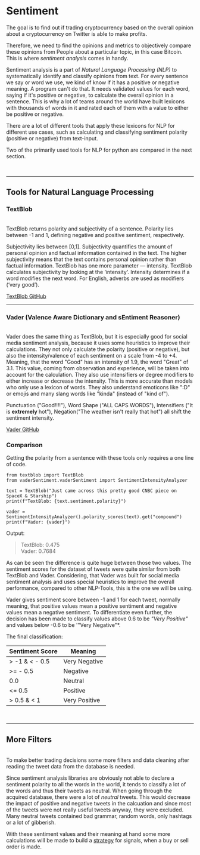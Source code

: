 # Sentiment
The goal is to find out if trading cryptocurrency based on the overall opinion about a cryptocurrency on Twitter is able to make profits.

Therefore, we need to find the opinions and metrics to objectively compare these opinions from People about a particular topic, in this case Bitcoin. 
This is where *sentiment analysis* comes in handy.

Sentiment analysis is a part of *Natural Language Processing (NLP)* to systematically identify and classify opinions from text. 
For every sentence we say or word we use, we kind of know if it has a positive or negative meaning. A program can't do that. It needs validated values for each word, saying if it's positive or negative, to calculate the overall opinion in a sentence.
This is why a lot of teams around the world have built lexicons with thousands of words in it and rated each of them with a value to either be positive or negative.

There are a lot of different tools that apply these lexicons for NLP for different use cases, such as calculating and classifying sentiment polarity (positive or negative) from text-input.

Two of the primarily used tools for NLP for python are compared in the next section.

</br>

---

## Tools for Natural Language Processing 

### TextBlob
</br>
TextBlob returns polarity and subjectivity of a sentence. Polarity lies between -1 and 1, defining negative and positive sentiment, respectively.

Subjectivity lies between [0,1]. Subjectivity quantifies the amount of personal opinion and factual information contained in the text. The higher subjectivity means that the text contains personal opinion rather than factual information. TextBlob has one more parameter — intensity. TextBlob calculates subjectivity by looking at the ‘intensity’. Intensity determines if a word modifies the next word. For English, adverbs are used as modifiers (‘very good’). 

[TextBlob GitHub](https://github.com/sloria/textblob)

---

### Vader (Valence Aware Dictionary and sEntiment Reasoner)
</br>
Vader does the same thing as TextBlob, but it is especially good for social media sentiment analysis, because it uses some heuristics to improve their calculations.
They not only calculate the polarity (positive or negative), but also the intensity/valence of each sentiment on a scale from -4 to +4. Meaning, that the word "Good" has an intensity of 1.9, the word "Great" of 3.1. This value, coming from observation and experience, will be taken into account for the calculation.
They also use intensifiers or degree modifiers to either increase or decrease the intensity. This is more accurate than models who only use a lexicon of words. They also understand emoticons like ":D" or emojis and many slang words like "kinda" (instead of "kind of").

Punctuation ("Good!!!!"), Word Shape ("ALL CAPS WORDS"), Intensifiers ("It is **extremely** hot"), Negation("The weather isn't really that hot") all shift the sentiment intensity. 

[Vader GitHub](https://github.com/cjhutto/vaderSentiment#about-the-scoring)

### Comparison 
Getting the polarity from a sentence with these tools only requires a one line of code.
```
from textblob import TextBlob
from vaderSentiment.vaderSentiment import SentimentIntensityAnalyzer

text = TextBlob("Just came across this pretty good CNBC piece on SpaceX & Starship")
print(f"TextBlob: {text.sentiment.polarity}")

vader = SentimentIntensityAnalyzer().polarity_scores(text).get("compound")
print(f"Vader: {vader}")
```
Output:
> TextBlob: 0.475 </br>
> Vader: 0.7684

As can be seen the difference is quite huge between those two values.
The sentiment scores for the dataset of tweets were quite similar from both TextBlob and Vader. Considering, that Vader was built for social media sentiment analysis and uses special heuristics to improve the overall performance, compared to other NLP-Tools, this is the one we will be using.

Vader gives sentiment score between -1 and 1 for each tweet, normally meaning, that positive values mean a positive sentiment and negative values mean a negative sentiment. To differentiate even further, the decision has been made to classify values above 0.6 to be *"Very Positive"* and values below -0.6 to be '"Very Negative"*.

The final classification:

| Sentiment Score | Meaning                 |
|-----------------|-------------------------|
| > -1 & < - 0.5  | Very Negative           |
| >= - 0.5        | Negative                |
| 0.0             | Neutral                 |
| <= 0.5          | Positive                |
| > 0.5 & < 1     | Very Positive           |

</br>

---

## More Filters
</br>
To make better trading decisions some more filters and data cleaning after reading the tweet data from the database is needed.

Since sentiment analysis libraries are obviously not able to declare a sentiment polarity to all the words in the world, it tends to classify a lot of the words and thus their tweets as neutral.
When going through the acquired database, there were a lot of *neutral* tweets. This would decrease the impact of positive and negative tweets in the calcuation and since most of the tweets were not really useful tweets anyway, they were excluded. Many neutral tweets contained bad grammar, random words, only hashtags or a lot of gibberish.

With these sentiment values and their meaning at hand some more calculations will be made to build a [strategy](Trading.md#strategy) for signals, when a buy or sell order is made.







